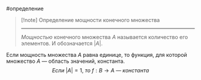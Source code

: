 #определение 

> [!note] Определение мощности конечного множества
> 
> ---
> _Мощностью_ конечного множества $A$ называется количество его элементов. И обозначается $|A|$.


Если мощность множества $A$ равна единице, то функция, для которой множество $A$ — область значений, константа. $$Если \ |A| = 1, \ то \ f : B \to A \ — \ константа$$